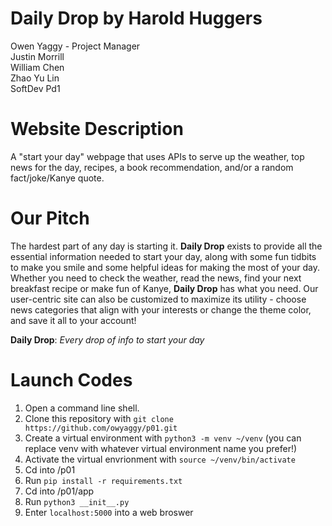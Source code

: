 # Daily Drop by Harold Huggers
Owen Yaggy - Project Manager
<br>
Justin Morrill
<br>
William Chen
<br>
Zhao Yu Lin
<br>
SoftDev Pd1

# Website Description
A "start your day" webpage that uses APIs to serve up the weather, top news for the day, recipes, a book recommendation, and/or a random fact/joke/Kanye quote.

# Our Pitch
The hardest part of any day is starting it. **Daily Drop** exists to provide all the essential information needed to start your day, along with some fun tidbits to make you smile and some helpful ideas for making the most of your day. Whether you need to check the weather, read the news, find your next breakfast recipe or make fun of Kanye, **Daily Drop** has what you need. Our user-centric site can also be customized to maximize its utility - choose news categories that align with your interests or change the theme color, and save it all to your account!

**Daily Drop**: *Every drop of info to start your day*

# Launch Codes
1. Open a command line shell.
2. Clone this repository with `git clone https://github.com/owyaggy/p01.git`
4. Create a virtual environment with `python3 -m venv ~/venv` (you can replace venv with whatever virtual environment name you prefer!)
6. Activate the virtual envrionment with `source ~/venv/bin/activate` 
7. Cd into /p01
8. Run `pip install -r requirements.txt`
9. Cd into /p01/app
10. Run `python3 __init__.py`
11. Enter `localhost:5000` into a web broswer
